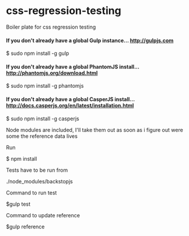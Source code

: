 # css-regression-testing
Boiler plate for css regression testing


#### If you don't already have a global Gulp instance... http://gulpjs.com

$ sudo npm install -g gulp

#### If you don't already have a global PhantomJS install... http://phantomjs.org/download.html
$ sudo npm install -g phantomjs

#### If you don't already have a global CasperJS install... http://docs.casperjs.org/en/latest/installation.html
$ sudo npm install -g casperjs

Node modules are included, I'll take them out as soon as i figure out were some the reference data lives

Run

$ npm install 




Tests have to be run from

./node_modules/backstopjs

Command to run test

$gulp test

Command to update reference

$gulp reference

